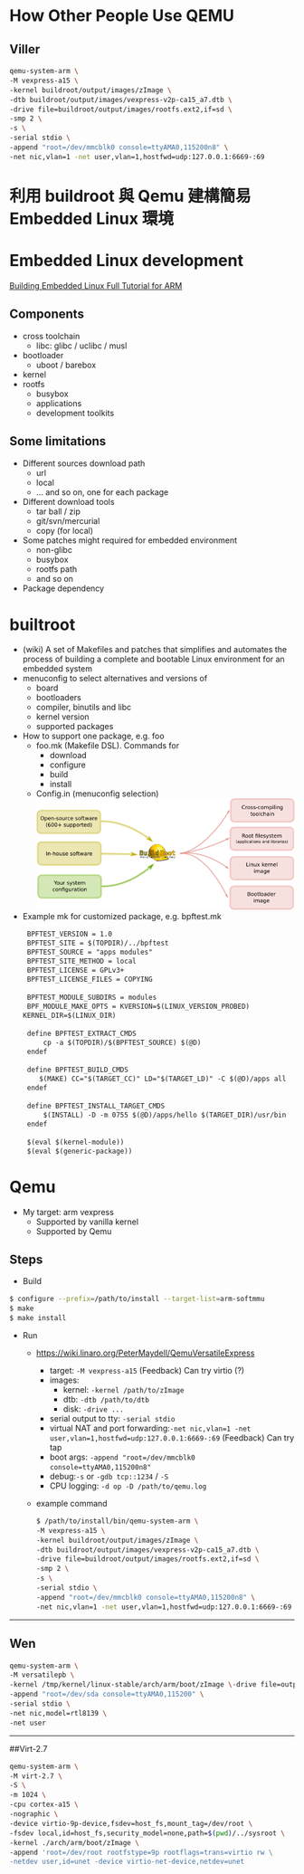 # How Other People Use QEMU


## Viller

```sh
qemu-system-arm \
-M vexpress-a15 \
-kernel buildroot/output/images/zImage \
-dtb buildroot/output/images/vexpress-v2p-ca15_a7.dtb \
-drive file=buildroot/output/images/rootfs.ext2,if=sd \
-smp 2 \
-s \
-serial stdio \
-append "root=/dev/mmcblk0 console=ttyAMA0,115200n8" \
-net nic,vlan=1 -net user,vlan=1,hostfwd=udp:127.0.0.1:6669-:69
```


﻿利用 buildroot 與 Qemu 建構簡易 Embedded Linux 環境
===
# Embedded Linux development

[Building Embedded Linux Full Tutorial for ARM](http://www.slideshare.net/sherif_mosa/building-embedded-linux-full-tutorial-for-arm)

## Components
* cross toolchain
	* libc: glibc / uclibc / musl
* bootloader
	* uboot / barebox 
* kernel
* rootfs
	* busybox
	* applications
	* development toolkits

## Some limitations
* Different sources download path
	* url
	* local
	* ... and so on, one for each package
* Different download tools
	* tar ball / zip
	* git/svn/mercurial
	* copy (for local)
* Some patches might required for embedded environment
	* non-glibc
	* busybox
	* rootfs path
	* and so on
* Package dependency

# builtroot
* (wiki) A set of Makefiles and patches that simplifies and automates the process of building a complete and bootable Linux environment for an embedded system
* menuconfig to select alternatives and versions of
	* board
	* bootloaders
	* compiler, binutils and libc
	* kernel version
	* supported packages
* How to support one package, e.g. foo
	* foo.mk (Makefile DSL). Commands for
		* download
		* configure
		* build
		* install
	* Config.in (menuconfig selection)
	![buildroot](./images/buildroot-diagram.png)
 * Example mk for customized package, e.g. bpftest.mk
   ~~~
    BPFTEST_VERSION = 1.0
    BPFTEST_SITE = $(TOPDIR)/../bpftest
    BPFTEST_SOURCE = "apps modules"
    BPFTEST_SITE_METHOD = local
    BPFTEST_LICENSE = GPLv3+
    BPFTEST_LICENSE_FILES = COPYING

    BPFTEST_MODULE_SUBDIRS = modules
    BPF_MODULE_MAKE_OPTS = KVERSION=$(LINUX_VERSION_PROBED) KERNEL_DIR=$(LINUX_DIR)

    define BPFTEST_EXTRACT_CMDS
    	cp -a $(TOPDIR)/$(BPFTEST_SOURCE) $(@D)
    endef

    define BPFTEST_BUILD_CMDS
	   $(MAKE) CC="$(TARGET_CC)" LD="$(TARGET_LD)" -C $(@D)/apps all
    endef

    define BPFTEST_INSTALL_TARGET_CMDS
    	$(INSTALL) -D -m 0755 $(@D)/apps/hello $(TARGET_DIR)/usr/bin
    endef

    $(eval $(kernel-module))
    $(eval $(generic-package))
    ~~~
 
# Qemu
* My target: arm vexpress
	* Supported by vanilla kernel
	* Supported by Qemu

## Steps
* Build
~~~ sh
$ configure --prefix=/path/to/install --target-list=arm-softmmu
$ make
$ make install
~~~

* Run
	* https://wiki.linaro.org/PeterMaydell/QemuVersatileExpress
		* target: `-M vexpress-a15`
		(Feedback) Can try virtio (?)
		* images:
			* kernel: `-kernel /path/to/zImage`
			* dtb: `-dtb /path/to/dtb`
			* disk: `-drive ...`
		* serial output to tty: `-serial stdio`
		* virtual NAT and port forwarding:`-net nic,vlan=1 -net user,vlan=1,hostfwd=udp:127.0.0.1:6669-:69`
		(Feedback) Can try tap
		* boot args: `-append "root=/dev/mmcblk0 console=ttyAMA0,115200n8"`
		* debug:`-s` or `-gdb tcp::1234` / `-S`
		* CPU logging: `-d op -D /path/to/qemu.log`

    * example command
	  ~~~ sh
	  $ /path/to/install/bin/qemu-system-arm \
      -M vexpress-a15 \
      -kernel buildroot/output/images/zImage \
      -dtb buildroot/output/images/vexpress-v2p-ca15_a7.dtb \
      -drive file=buildroot/output/images/rootfs.ext2,if=sd \
      -smp 2 \
      -s \
      -serial stdio \
      -append "root=/dev/mmcblk0 console=ttyAMA0,115200n8" \
      -net nic,vlan=1 -net user,vlan=1,hostfwd=udp:127.0.0.1:6669-:69
      ~~~



---

## Wen

```sh
qemu-system-arm \
-M versatilepb \
-kernel /tmp/kernel/linux-stable/arch/arm/boot/zImage \-drive file=output/images/rootfs.ext2,if=scsi,format=raw \
-append "root=/dev/sda console=ttyAMA0,115200" \
-serial stdio \
-net nic,model=rtl8139 \
-net user
```


---


##Virt-2.7

```sh
qemu-system-arm \
-M virt-2.7 \
-S \
-m 1024 \
-cpu cortex-a15 \
-nographic \
-device virtio-9p-device,fsdev=host_fs,mount_tag=/dev/root \
-fsdev local,id=host_fs,security_model=none,path=$(pwd)/../sysroot \
-kernel ./arch/arm/boot/zImage \
-append 'root=/dev/root rootfstype=9p rootflags=trans=virtio rw \
-netdev user,id=unet -device virtio-net-device,netdev=unet
```
